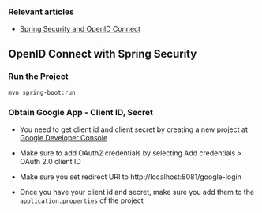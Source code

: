 ### Relevant articles

- [Spring Security and OpenID Connect](https://www.baeldung.com/spring-security-openid-connect)


## OpenID Connect with Spring Security

### Run the Project
```
mvn spring-boot:run
```

### Obtain Google App - Client ID, Secret
- You need to get client id and client secret by creating a new project at [Google Developer Console](https://console.developers.google.com/project/_/apiui/credential?pli=1)
- Make sure to add OAuth2 credentials by selecting Add credentials > OAuth 2.0 client ID
- Make sure you set redirect URI to http://localhost:8081/google-login

- Once you have your client id and secret, make sure you add them to the `application.properties` of the project

